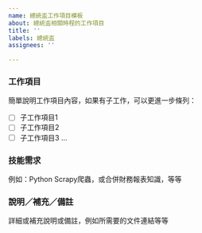 ```yaml
---
name: 總統盃工作項目模板
about: 總統盃相關時程的工作項目
title: ''
labels: 總統盃
assignees: ''

---
```


### 工作項目
簡單說明工作項目內容，如果有子工作，可以更進一步條列：

- [ ] 子工作項目1
- [ ] 子工作項目2
- [ ] 子工作項目3 ...

### 技能需求
例如：Python Scrapy爬蟲，或合併財務報表知識，等等

### 說明／補充／備註
詳細或補充說明或備註，例如所需要的文件連結等等
